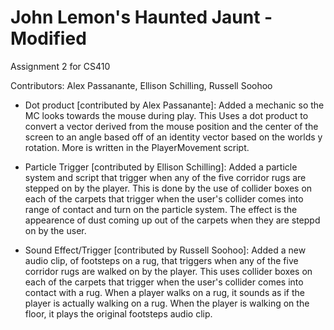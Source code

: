 # John Lemon's Haunted Jaunt - Modified
 Assignment 2 for CS410

 Contributors: Alex Passanante, Ellison Schilling, Russell Soohoo

* Dot product [contributed by Alex Passanante]: Added a mechanic so the MC looks towards the mouse during play. This Uses a dot product to convert a vector derived from the mouse position and the center of the screen 
to an angle based off of an identity vector based on the worlds y rotation. More is written in the PlayerMovement script.

* Particle Trigger [contributed by Ellison Schilling]: Added a particle system and script that trigger when any of the five corridor rugs are stepped on by the player. This is done by the use of collider boxes on each of the carpets that trigger when the user's collider comes into range of contact and turn on the particle system. The effect is the appearence of dust coming up out of the carpets when they are steppd on by the user.

* Sound Effect/Trigger [contributed by Russell Soohoo]: Added a new audio clip, of footsteps on a rug, that triggers when any of the five corridor rugs are walked on by the player. This uses collider boxes on each of the carpets that trigger when the user's collider comes into contact with a rug. When a player walks on a rug, it sounds as if the player is actually walking on a rug. When the player is walking on the floor, it plays the original footsteps audio clip.
